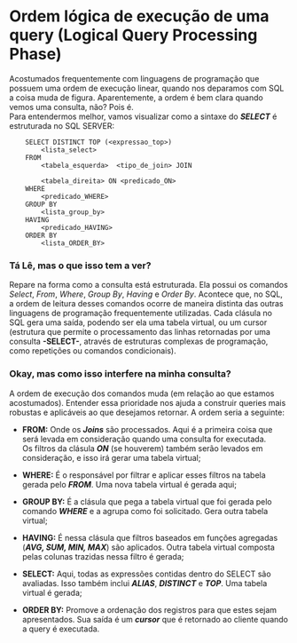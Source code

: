 
# Ordem lógica de execução de uma query (Logical Query Processing Phase)

Acostumados frequentemente com linguagens de programação que possuem uma ordem de execução linear, quando nos deparamos com SQL a coisa muda de figura. Aparentemente, a ordem é bem clara quando vemos uma consulta, não? Pois é.  
Para entendermos melhor, vamos visualizar como a sintaxe do _**SELECT**_ é estruturada no SQL SERVER:


        SELECT DISTINCT TOP (<expressao_top>)
            <lista_select>
        FROM
            <tabela_esquerda>  <tipo_de_join> JOIN      
            
            <tabela_direita> ON <predicado_ON>
        WHERE
            <predicado_WHERE>
        GROUP BY
            <lista_group_by>
        HAVING
            <predicado_HAVING>
        ORDER BY
            <lista_ORDER_BY>

### Tá Lê, mas o que isso tem a ver?

Repare na forma como a consulta está estruturada. Ela possui os comandos *Select*, *From*, *Where*, *Group By*, *Having* e *Order By*. Acontece que, no SQL, a ordem de leitura desses comandos ocorre de maneira distinta das outras linguagens de programação frequentemente utilizadas. Cada clásula no SQL gera uma saída, podendo ser ela uma tabela virtual, ou um cursor (estrutura que permite o processamento das linhas retornadas por uma consulta **-SELECT-**, através de estruturas complexas de programação, como repetições ou comandos condicionais).

### Okay, mas como isso interfere na minha consulta?

A ordem de execução dos comandos muda (em relação ao que estamos acostumados). Entender essa prioridade nos ajuda a construir queries mais robustas e aplicáveis ao que desejamos retornar. A ordem seria a seguinte:

* **FROM:** Onde os _**Joins**_ são processados. Aqui é a primeira coisa que será levada em consideração quando uma consulta for executada.  
Os filtros da clásula _**ON**_ (se houverem) também serão levados em consideração, e isso irá gerar uma tabela virtual;

* **WHERE:** É o responsável por filtrar e aplicar esses filtros na tabela gerada pelo _**FROM**_. Uma nova tabela virtual é gerada aqui;

* **GROUP BY:** É a clásula que pega a tabela virtual que foi gerada pelo comando _**WHERE**_ e a agrupa como foi solicitado. Gera outra tabela virtual;

* **HAVING:** É nessa clásula que filtros baseados em funções agregadas (_**AVG, SUM, MIN, MAX**_) são aplicados. Outra tabela virtual composta pelas colunas trazidas nessa filtro é gerada;

* **SELECT:** Aqui, todas as expressões contidas dentro do SELECT são avaliadas. Isso também inclui _**ALIAS**_, _**DISTINCT**_ e _**TOP**_. Uma tabela virtual é gerada;   

* **ORDER BY:** Promove a ordenação dos registros para que estes sejam apresentados. Sua saída é um _**cursor**_ que é retornado ao cliente quando a query é executada.



